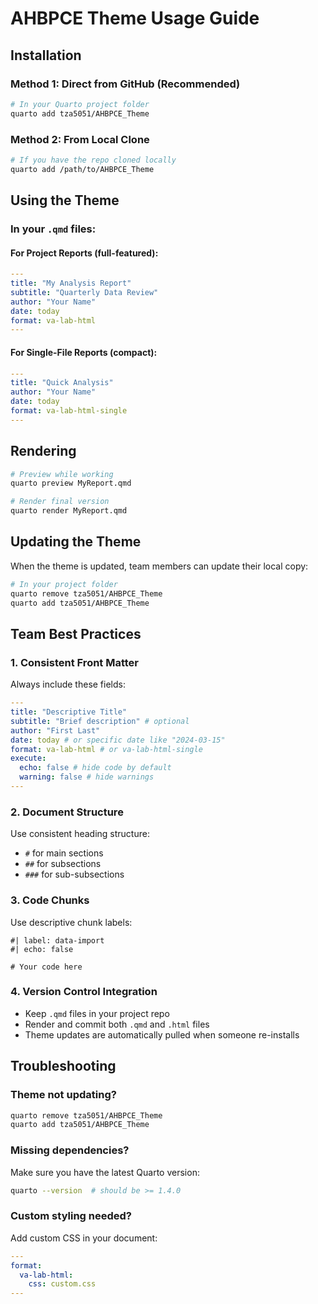 # AHBPCE Theme Usage Guide

## Installation

### Method 1: Direct from GitHub (Recommended)
```bash
# In your Quarto project folder
quarto add tza5051/AHBPCE_Theme
```

### Method 2: From Local Clone
```bash
# If you have the repo cloned locally
quarto add /path/to/AHBPCE_Theme
```

## Using the Theme

### In your `.qmd` files:

#### For Project Reports (full-featured):
```yaml
---
title: "My Analysis Report"
subtitle: "Quarterly Data Review"
author: "Your Name"
date: today
format: va-lab-html
---
```

#### For Single-File Reports (compact):
```yaml
---
title: "Quick Analysis"
author: "Your Name" 
date: today
format: va-lab-html-single
---
```

## Rendering

```bash
# Preview while working
quarto preview MyReport.qmd

# Render final version
quarto render MyReport.qmd
```

## Updating the Theme

When the theme is updated, team members can update their local copy:

```bash
# In your project folder
quarto remove tza5051/AHBPCE_Theme
quarto add tza5051/AHBPCE_Theme
```

## Team Best Practices

### 1. Consistent Front Matter
Always include these fields:
```yaml
---
title: "Descriptive Title"
subtitle: "Brief description" # optional
author: "First Last"
date: today # or specific date like "2024-03-15"
format: va-lab-html # or va-lab-html-single
execute:
  echo: false # hide code by default
  warning: false # hide warnings
---
```

### 2. Document Structure
Use consistent heading structure:
- `#` for main sections
- `##` for subsections  
- `###` for sub-subsections

### 3. Code Chunks
Use descriptive chunk labels:
```{r}
#| label: data-import
#| echo: false

# Your code here
```

### 4. Version Control Integration
- Keep `.qmd` files in your project repo
- Render and commit both `.qmd` and `.html` files
- Theme updates are automatically pulled when someone re-installs

## Troubleshooting

### Theme not updating?
```bash
quarto remove tza5051/AHBPCE_Theme
quarto add tza5051/AHBPCE_Theme
```

### Missing dependencies?
Make sure you have the latest Quarto version:
```bash
quarto --version  # should be >= 1.4.0
```

### Custom styling needed?
Add custom CSS in your document:
```yaml
---
format:
  va-lab-html:
    css: custom.css
---
```